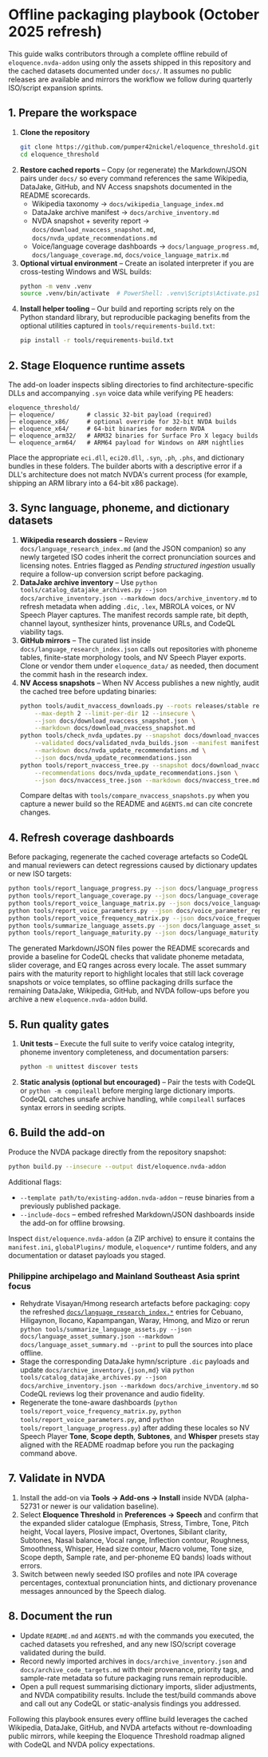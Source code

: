 # Offline packaging playbook (October 2025 refresh)

This guide walks contributors through a complete offline rebuild of
`eloquence.nvda-addon` using only the assets shipped in this repository and
the cached datasets documented under `docs/`.  It assumes no public releases
are available and mirrors the workflow we follow during quarterly ISO/script
expansion sprints.

## 1. Prepare the workspace

1. **Clone the repository**
   ```bash
   git clone https://github.com/pumper42nickel/eloquence_threshold.git
   cd eloquence_threshold
   ```
2. **Restore cached reports** – Copy (or regenerate) the Markdown/JSON pairs
   under `docs/` so every command references the same Wikipedia, DataJake,
   GitHub, and NV Access snapshots documented in the README scorecards.
   - Wikipedia taxonomy → `docs/wikipedia_language_index.md`
   - DataJake archive manifest → `docs/archive_inventory.md`
   - NVDA snapshot + severity report → `docs/download_nvaccess_snapshot.md`,
     `docs/nvda_update_recommendations.md`
   - Voice/language coverage dashboards → `docs/language_progress.md`,
     `docs/language_coverage.md`, `docs/voice_language_matrix.md`
3. **Optional virtual environment** – Create an isolated interpreter if you
   are cross-testing Windows and WSL builds:
   ```bash
   python -m venv .venv
   source .venv/bin/activate  # PowerShell: .venv\Scripts\Activate.ps1
   ```
4. **Install helper tooling** – Our build and reporting scripts rely on the
   Python standard library, but reproducible packaging benefits from the
   optional utilities captured in `tools/requirements-build.txt`:
   ```bash
   pip install -r tools/requirements-build.txt
   ```

## 2. Stage Eloquence runtime assets

The add-on loader inspects sibling directories to find architecture-specific
DLLs and accompanying `.syn` voice data while verifying PE headers:

```
eloquence_threshold/
├─ eloquence/         # classic 32-bit payload (required)
├─ eloquence_x86/     # optional override for 32-bit NVDA builds
├─ eloquence_x64/     # 64-bit binaries for modern NVDA
├─ eloquence_arm32/   # ARM32 binaries for Surface Pro X legacy builds
└─ eloquence_arm64/   # ARM64 payload for Windows on ARM nightlies
```

Place the appropriate `eci.dll`, `eci20.dll`, `.syn`, `.ph`, `.phs`, and
dictionary bundles in these folders.  The builder aborts with a descriptive
error if a DLL's architecture does not match NVDA's current process (for
example, shipping an ARM library into a 64-bit x86 package).

## 3. Sync language, phoneme, and dictionary datasets

1. **Wikipedia research dossiers** – Review
   `docs/language_research_index.md` (and the JSON companion) so any newly
   targeted ISO codes inherit the correct pronunciation sources and licensing
   notes.  Entries flagged as *Pending structured ingestion* usually require a
   follow-up conversion script before packaging.
2. **DataJake archive inventory** – Use
   `python tools/catalog_datajake_archives.py --json docs/archive_inventory.json --markdown docs/archive_inventory.md`
   to refresh metadata when adding `.dic`, `.lex`, MBROLA voices, or NV Speech
   Player captures.  The manifest records sample rate, bit depth, channel
   layout, synthesizer hints, provenance URLs, and CodeQL viability tags.
3. **GitHub mirrors** – The curated list inside
   `docs/language_research_index.json` calls out repositories with phoneme
   tables, finite-state morphology tools, and NV Speech Player exports.  Clone
   or vendor them under `eloquence_data/` as needed, then document the commit
   hash in the research index.
4. **NV Access snapshots** – When NV Access publishes a new nightly, audit the
   cached tree before updating binaries:
   ```bash
   python tools/audit_nvaccess_downloads.py --roots releases/stable releases/2024.3 snapshots/alpha \
       --max-depth 2 --limit-per-dir 12 --insecure \
       --json docs/download_nvaccess_snapshot.json \
       --markdown docs/download_nvaccess_snapshot.md
   python tools/check_nvda_updates.py --snapshot docs/download_nvaccess_snapshot.json \
       --validated docs/validated_nvda_builds.json --manifest manifest.ini \
       --markdown docs/nvda_update_recommendations.md \
       --json docs/nvda_update_recommendations.json
   python tools/report_nvaccess_tree.py --snapshot docs/download_nvaccess_snapshot.json \
       --recommendations docs/nvda_update_recommendations.json \
       --json docs/nvaccess_tree.json --markdown docs/nvaccess_tree.md
   ```
   Compare deltas with `tools/compare_nvaccess_snapshots.py` when you capture
   a newer build so the README and `AGENTS.md` can cite concrete changes.

## 4. Refresh coverage dashboards

Before packaging, regenerate the cached coverage artefacts so CodeQL and manual
reviewers can detect regressions caused by dictionary updates or new ISO
targets:

```bash
python tools/report_language_progress.py --json docs/language_progress.json --markdown docs/language_progress.md --print
python tools/report_language_coverage.py --json docs/language_coverage.json --markdown docs/language_coverage.md --print
python tools/report_voice_language_matrix.py --json docs/voice_language_matrix.json --markdown docs/voice_language_matrix.md --print
python tools/report_voice_parameters.py --json docs/voice_parameter_report.json --markdown docs/voice_parameter_report.md --print
python tools/report_voice_frequency_matrix.py --json docs/voice_frequency_matrix.json --markdown docs/voice_frequency_matrix.md --print
python tools/summarize_language_assets.py --json docs/language_asset_summary.json --markdown docs/language_asset_summary.md --print
python tools/report_language_maturity.py --json docs/language_maturity.json --markdown docs/language_maturity.md --print
```

The generated Markdown/JSON files power the README scorecards and provide a
baseline for CodeQL checks that validate phoneme metadata, slider coverage, and
EQ ranges across every locale. The asset summary pairs with the maturity report
to highlight locales that still lack coverage snapshots or voice templates, so
offline packaging drills surface the remaining DataJake, Wikipedia, GitHub, and
NVDA follow-ups before you archive a new `eloquence.nvda-addon` build.

## 5. Run quality gates

1. **Unit tests** – Execute the full suite to verify voice catalog integrity,
   phoneme inventory completeness, and documentation parsers:
   ```bash
   python -m unittest discover tests
   ```
2. **Static analysis (optional but encouraged)** – Pair the tests with CodeQL or
   `python -m compileall` before merging large dictionary imports.  CodeQL
   catches unsafe archive handling, while `compileall` surfaces syntax errors in
   seeding scripts.

## 6. Build the add-on

Produce the NVDA package directly from the repository snapshot:

```bash
python build.py --insecure --output dist/eloquence.nvda-addon
```

Additional flags:

- `--template path/to/existing-addon.nvda-addon` – reuse binaries from a
  previously published package.
- `--include-docs` – embed refreshed Markdown/JSON dashboards inside the add-on
  for offline browsing.

Inspect `dist/eloquence.nvda-addon` (a ZIP archive) to ensure it contains the
`manifest.ini`, `globalPlugins/` module, `eloquence*/` runtime folders, and any
documentation or dataset payloads you staged.

### Philippine archipelago and Mainland Southeast Asia sprint focus

- Rehydrate Visayan/Hmong research artefacts before packaging: copy the refreshed [`docs/language_research_index.*`](language_research_index.md) entries for Cebuano, Hiligaynon, Ilocano, Kapampangan, Waray, Hmong, and Mizo or rerun `python tools/summarize_language_assets.py --json docs/language_asset_summary.json --markdown docs/language_asset_summary.md --print` to pull the sources into place offline.
- Stage the corresponding DataJake hymn/scripture `.dic` payloads and update `docs/archive_inventory.{json,md}` via `python tools/catalog_datajake_archives.py --json docs/archive_inventory.json --markdown docs/archive_inventory.md` so CodeQL reviews log their provenance and audio fidelity.
- Regenerate the tone-aware dashboards (`python tools/report_voice_frequency_matrix.py`, `python tools/report_voice_parameters.py`, and `python tools/report_language_progress.py`) after adding these locales so NV Speech Player **Tone**, **Scope depth**, **Subtones**, and **Whisper** presets stay aligned with the README roadmap before you run the packaging command above.

## 7. Validate in NVDA

1. Install the add-on via **Tools → Add-ons → Install** inside NVDA (alpha-52731
   or newer is our validation baseline).
2. Select **Eloquence Threshold** in **Preferences → Speech** and confirm that
   the expanded slider catalogue (Emphasis, Stress, Timbre, Tone, Pitch height,
   Vocal layers, Plosive impact, Overtones, Sibilant clarity, Subtones, Nasal
   balance, Vocal range, Inflection contour, Roughness, Smoothness, Whisper,
   Head size contour, Macro volume, Tone size, Scope depth, Sample rate, and
   per-phoneme EQ bands) loads without errors.
3. Switch between newly seeded ISO profiles and note IPA coverage percentages,
   contextual pronunciation hints, and dictionary provenance messages announced
   by the Speech dialog.

## 8. Document the run

- Update `README.md` and `AGENTS.md` with the commands you executed, the cached
  datasets you refreshed, and any new ISO/script coverage validated during the
  build.
- Record newly imported archives in `docs/archive_inventory.json` and
  `docs/archive_code_targets.md` with their provenance, priority tags, and
  sample-rate metadata so future packaging runs remain reproducible.
- Open a pull request summarising dictionary imports, slider adjustments, and
  NVDA compatibility results.  Include the test/build commands above and call
  out any CodeQL or static-analysis findings you addressed.

Following this playbook ensures every offline build leverages the cached
Wikipedia, DataJake, GitHub, and NVDA artefacts without re-downloading public
mirrors, while keeping the Eloquence Threshold roadmap aligned with CodeQL and
NVDA policy expectations.
